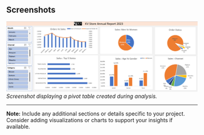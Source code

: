 
## Screenshots
![Formatted Excel](https://github.com/Vanshika3114/KV-Clothes-store/blob/main/KV%20Clothes%20Store%20Excel%20project.png)
*Screenshot displaying a pivot table created during analysis.*

---

**Note:** Include any additional sections or details specific to your project. Consider adding visualizations or charts to support your insights if available.

